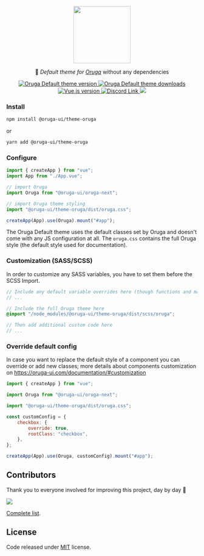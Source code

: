<p align="center">
    <img width="150" src="https://oruga-ui.com/logo.png" />
</p>

<p align="center">
  🦋 <i>Default theme for <a href="https://oruga-ui.com" target="_blank">Oruga</a></i> without any dependencies
</p>

<p align="center">
    <a href="https://www.npmjs.com/package/@oruga-ui/theme-oruga">
        <img src="https://img.shields.io/npm/v/@oruga-ui/theme-oruga.svg?logo=npm" alt="Oruga Default theme version" />
    <a>
    <a href="https://www.npmjs.com/package/@oruga-ui/theme-oruga">
        <img src="https://img.shields.io/npm/dt/@oruga-ui/theme-oruga.svg" alt="Oruga Default theme downloads" />
    </a>
    <a href="https://vuejs.org">
        <img src="https://img.shields.io/badge/vue.js-3.x-4fc08d" alt="Vue.js version">
    </a>
    <a href="https://discord.gg/RuKuBYN">
        <img src="https://img.shields.io/badge/chat-on%20discord-7289DA.svg?logo=discord"  alt="Discord Link"/>
    </a>
    <a href="https://ko-fi.com/mlmoravek">
        <img src="https://img.shields.io/badge/ko--fi-donate-%23FF5E5B?style=flat&logo=ko-fi&logoColor=white" />
    </a>
</p>

### Install

```sh
npm install @oruga-ui/theme-oruga
```

or

```sh
yarn add @oruga-ui/theme-oruga
```

### Configure

```js
import { createApp } from "vue";
import App from "./App.vue";

// import Oruga
import Oruga from "@oruga-ui/oruga-next";

// import Oruga theme styling
import "@oruga-ui/theme-oruga/dist/oruga.css";

createApp(App).use(Oruga).mount("#app");
```

The Oruga Default theme uses the default classes set by Oruga and doesn't come with any JS configuration at all. The `oruga.css` contains the full Oruga style (the default style used for documentation).

### Customization (SASS/SCSS)

In order to customize any SASS variables, you have to set them before the SCSS Import.

```scss
// Include any default variable overrides here (though functions and maps won't be available here)
// ...

// Include the full Oruga theme here
@import "/node_modules/@oruga-ui/theme-oruga/dist/scss/oruga";

// Then add additional custom code here
// ...
```

### Override default config

In case you want to replace the default style of a component you can override or add new classes; more details about components customization on https://oruga-ui.com/documentation/#customization

```js
import { createApp } from "vue";

import Oruga from "@oruga-ui/oruga-next";

import "@oruga-ui/theme-oruga/dist/oruga.css";

const customConfig = {
    checkbox: {
        override: true,
        rootClass: "checkbox",
    },
};

createApp(App).use(Oruga, customConfig).mount("#app");
```

## Contributors

Thank you to everyone involved for improving this project, day by day 💚

<a href="https://github.com/oruga-ui/theme-oruga">
  <img src="https://contrib.rocks/image?repo=oruga-ui/theme-oruga" />
</a>

[Complete list](CONTRIBUTORS.md).

## License

Code released under [MIT](https://github.com/oruga-ui/theme-oruga/blob/main/LICENSE) license.
